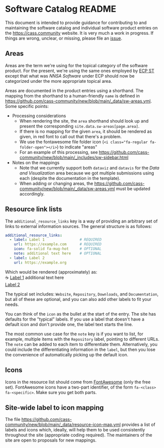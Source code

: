 # Software Catalog README

This document is intended to provide guidance for contributing to and maintaining the software catalog and individual software product entries on the <https://cass.community> website.  It is very much a work in progress.  If things are wrong, unclear, or missing, please file an [issue](https://github.com/cass-community/new/issues).

## Areas

Areas are the term we're using for the topical category of the software product.  For the present, we're using the same ones employed by [ECP ST](https://www.exascaleproject.org/research/#software) except that what was *NNSA Software* under ECP should now be categorized under the more appropriate topical area.

Areas are documented in the product entries using a shorthand.  The mapping from the shorthand to a human-friendly `name` is defined in <https://github.com/cass-community/new/blob/main/_data/sw-areas.yml>.  Some specific points:

* Processing considerations
    * When rendering the site, the `area` shorthand should look up and present the corresponding `site.data.sw-areas[page.area]`.
    * If there is no mapping for the given `area`, it should be rendered as given, in red font to call out that there's a problem.
    * We use the fontawesome file folder icon (`<i class="fa-regular fa-folder-open"></i>`) to indicate "areas"
    * For an example of this processing, see <https://github.com/cass-community/new/blob/main/_includes/sw-sidebar.html>
* Notes on the mappings
    * Note that we currently support both `dataviz` and `datavis` for the *Data and Visualization* area because we got multiple submissions using each (despite the documentation in the template).
    * When adding or changing areas, the <https://github.com/cass-community/new/blob/main/_data/sw-areas.yml> must be updated accordingly.

## Resource link lists

The `additional_resource_links` key is a way of providing an arbitrary set of links to external information sources.  The general structure is as follows:

```yaml
additional_resource_links:
  - label: Label 1                # REQUIRED
    url: https://example.com      # REQUIRED
    icon: fa-solid fa-mug-hot     # OPTIONAL
    note: additional text here    # OPTIONAL
  - label: Label 2
    url: https://example.org
```

Which would be rendered (approximately) as:<br>
&#x2615; [Label 1](https://example.com) additional text here<br>
[Label 2](https://example.org)

 The typical set includes: `Website`, `Repository`, `Downloads`, and `Documentation`, but all of these are optional, and you can also add other labels to fit your needs.

You can think of the `icon` as the bullet at the start of the entry.  The site has defaults for the "typical" labels. If you use a label that doesn't have a default icon and don't provide one, the label text starts the line.

The most common use case for the `note` key is if you want to list, for example, multiple items with the `Repository` label, pointing to different URLs.  The `note` can be added to each item to differentiate them.  Alternatively, you could include the differentiating information in the `label`, but then you lose the convenience of automatically picking up the default icon.

## Icons

Icons in the resource list should come from [FontAwesome](https://fontawesome.com/v6/search?o=r&m=free) (only the free set).  FontAwesome icons have a two-part identifier, of the form `fa-<class> fa-<specific>`.  Make sure you get both parts.

## Site-wide label to icon mapping

The file <https://github.com/cass-community/new/blob/main/_data/resource-icon-map.yml> provides a list of labels and icons which, ideally, will help them to be used consistently throughout the site (appropriate coding required).  The maintainers of the site are open to proposals for new mappings.
